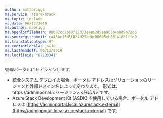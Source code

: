 ```yaml
---
author: mattbriggs
ms.service: azure-stack
ms.topic: include
ms.date: 06/13/2019
ms.author: mabrigg
ms.openlocfilehash: 88b07cc2a98f15d73eeea2d5ea965b4a0d9a72e6
ms.sourcegitcommit: ca46bef5d5f824d22bdbc00605eb881410b1ffd0
ms.translationtype: HT
ms.contentlocale: ja-JP
ms.lasthandoff: 06/13/2019
ms.locfileid: "67133341"
---
```

管理ポータルにサインインします。
- 統合システム デプロイの場合、ポータル アドレスはソリューションのリージョンと外部ドメイン名によって変わります。 形式は、 https://adminportal.&lt;*リージョン*&gt;.&lt;*FQDN*&gt; です。
- Azure Stack Development Kit (ASDK) を使用している場合、ポータル アドレスは [https://adminportal.local.azurestack.external](https://adminportal.local.azurestack.external) です。